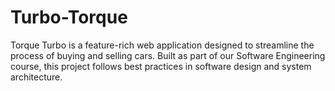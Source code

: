 # Turbo-Torque
Torque Turbo is a feature-rich web application designed to streamline the process of buying and selling cars. Built as part of our Software Engineering course, this project follows best practices in software design and system architecture.
